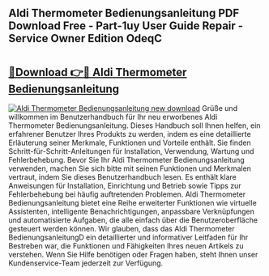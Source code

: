 ## Aldi Thermometer Bedienungsanleitung PDF Download Free - Part-1uy User Guide Repair - Service Owner Edition OdeqC

# <h2><a href="http://df08pm5.blite.top/?on=Aldi+Thermometer+Bedienungsanleitung">🔗Download 👉🔴 Aldi Thermometer Bedienungsanleitung</a></h2>

[![Aldi Thermometer Bedienungsanleitung new download](https://i.imgur.com/lujVjoI.png)](http://df08pm5.blite.top/?on=Aldi+Thermometer+Bedienungsanleitung)
Grüße und willkommen im Benutzerhandbuch für Ihr neu erworbenes Aldi Thermometer Bedienungsanleitung. Dieses Handbuch soll Ihnen helfen, ein erfahrener Benutzer Ihres Produkts zu werden, indem es eine detaillierte Erläuterung seiner Merkmale, Funktionen und Vorteile enthält. Sie finden Schritt-für-Schritt-Anleitungen für Installation, Verwendung, Wartung und Fehlerbehebung. Bevor Sie Ihr Aldi Thermometer Bedienungsanleitung verwenden, machen Sie sich bitte mit seinen Funktionen und Merkmalen vertraut, indem Sie dieses Benutzerhandbuch lesen. Es enthält klare Anweisungen für Installation, Einrichtung und Betrieb sowie Tipps zur Fehlerbehebung bei häufig auftretenden Problemen. Aldi Thermometer Bedienungsanleitung bietet eine Reihe erweiterter Funktionen wie virtuelle Assistenten, intelligente Benachrichtigungen, anpassbare Verknüpfungen und automatisierte Aufgaben, die alle einfach über die Benutzeroberfläche gesteuert werden können. Wir glauben, dass das Aldi Thermometer BedienungsanleitungD ein detaillierter und informativer Leitfaden für Ihr Bestreben war, die Funktionen und Fähigkeiten Ihres neuen Artikels zu verstehen. Wenn Sie Hilfe benötigen oder Fragen haben, steht Ihnen unser Kundenservice-Team jederzeit zur Verfügung.

